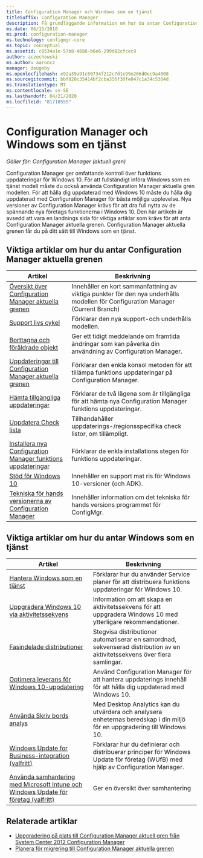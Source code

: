 ```yaml
---
title: Configuration Manager och Windows som en tjänst
titleSuffix: Configuration Manager
description: Få grundläggande information om hur du antar Configuration Manager aktuella grenen för att stödja Windows som en tjänst.
ms.date: 06/15/2018
ms.prod: configuration-manager
ms.technology: configmgr-core
ms.topic: conceptual
ms.assetid: c8534a1e-57b8-4688-b6e6-299d82cfcec9
author: aczechowski
ms.author: aaroncz
manager: dougeby
ms.openlocfilehash: e92a39a91c60734f212c7d1e99e266d0ec9a4008
ms.sourcegitcommit: bbf820c35414bf2cba356f30fe047c1a34c5384d
ms.translationtype: MT
ms.contentlocale: sv-SE
ms.lasthandoff: 04/21/2020
ms.locfileid: "81718555"
---
```

# <a name="configuration-manager-and-windows-as-a-service"></a>Configuration Manager och Windows som en tjänst

*Gäller för: Configuration Manager (aktuell gren)*

Configuration Manager ger omfattande kontroll över funktions uppdateringar för Windows 10. För att fullständigt införa Windows som en tjänst modell måste du också använda Configuration Manager aktuella gren modellen. För att hålla dig uppdaterad med Windows 10 måste du hålla dig uppdaterad med Configuration Manager för bästa möjliga upplevelse. Nya versioner av Configuration Manager krävs för att dra full nytta av de spännande nya företags funktionerna i Windows 10. Den här artikeln är avsedd att vara en landnings sida för viktiga artiklar som krävs för att anta Configuration Manager aktuella grenen. Configuration Manager aktuella grenen får du på ditt sätt till Windows som en tjänst.

## <a name="key-articles-about-adopting-configuration-manager-current-branch"></a>Viktiga artiklar om hur du antar Configuration Manager aktuella grenen

| Artikel        | Beskrivning          | 
| ------------- |-------------|
|[Översikt över Configuration Manager aktuella grenen](../plan-design/changes/whats-new-incremental-versions.md)|Innehåller en kort sammanfattning av viktiga punkter för den nya underhålls modellen för Configuration Manager (Current Branch)|
|[Support livs cykel](../servers/manage/current-branch-versions-supported.md)|Förklarar den nya support-och underhålls modellen.|
|[Borttagna och föråldrade objekt](../plan-design/changes/deprecated/removed-and-deprecated.md)|Ger ett tidigt meddelande om framtida ändringar som kan påverka din användning av Configuration Manager.|
|[Uppdateringar till Configuration Manager aktuella grenen](../servers/manage/updates.md)|Förklarar den enkla konsol metoden för att tillämpa funktions uppdateringar på Configuration Manager.|
|[Hämta tillgängliga uppdateringar](../servers/manage/install-in-console-updates.md#get-available-updates)|Förklarar de två lägena som är tillgängliga för att hämta nya Configuration Manager funktions uppdateringar.|
|[Uppdatera Check lista](../servers/manage/install-in-console-updates.md#bkmk_beforeinstall)|Tillhandahåller uppdaterings-/regionsspecifika check listor, om tillämpligt.| 
|[Installera nya Configuration Manager funktions uppdateringar](../servers/manage/install-in-console-updates.md#bkmk_install)|Förklarar de enkla installations stegen för funktions uppdateringar.|
|[Stöd för Windows 10](../plan-design/configs/support-for-windows-10.md)|Innehåller en support mat ris för Windows 10-versioner (och ADK).|
|[Tekniska för hands versionerna av Configuration Manager](../get-started/technical-preview.md)|Innehåller information om det tekniska för hands versions programmet för ConfigMgr.|


## <a name="key-articles-about-adopting-windows-as-a-service"></a>Viktiga artiklar om hur du antar Windows som en tjänst

| Artikel        | Beskrivning          |
| ------------- |-------------|
|[Hantera Windows som en tjänst](../../osd/deploy-use/manage-windows-as-a-service.md)|Förklarar hur du använder Service planer för att distribuera funktions uppdateringar för Windows 10.|
|[Uppgradera Windows 10 via aktivitetssekvens](../../osd/deploy-use/create-a-task-sequence-to-upgrade-an-operating-system.md)|Information om att skapa en aktivitetssekvens för att uppgradera Windows 10 med ytterligare rekommendationer.|
|[Fasindelade distributioner](../../osd/deploy-use/create-phased-deployment-for-task-sequence.md)|Stegvisa distributioner automatiserar en samordnad, sekvenserad distribution av en aktivitetssekvens över flera samlingar.|  
|[Optimera leverans för Windows 10-uppdatering](../../sum/deploy-use/optimize-windows-10-update-delivery.md)|Använd Configuration Manager för att hantera uppdaterings innehåll för att hålla dig uppdaterad med Windows 10.|
|[Använda Skriv bords analys](../../desktop-analytics/overview.md)|Med Desktop Analytics kan du utvärdera och analysera enheternas beredskap i din miljö för en uppgradering till Windows 10.|
|[Windows Update for Business-integration (valfritt)](../../sum/deploy-use/integrate-windows-update-for-business-windows-10.md)|Förklarar hur du definierar och distribuerar principer för Windows Update för företag (WUfB) med hjälp av Configuration Manager.|
|[Använda samhantering med Microsoft Intune och Windows Update för företag (valfritt)](../../comanage/overview.md)|Ger en översikt över samhantering|


## <a name="related-articles"></a>Relaterade artiklar

- [Uppgradering på plats till Configuration Manager aktuell gren från System Center 2012 Configuration Manager](../servers/deploy/install/upgrade-to-configuration-manager.md)
- [Planera för migrering till Configuration Manager aktuella grenen](../migration/planning-for-migration.md)
